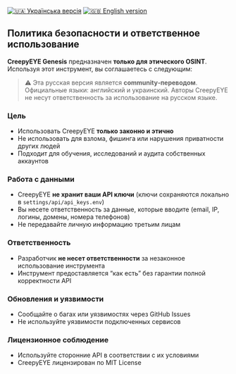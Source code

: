 [![🇺🇦 Українська версія](https://img.shields.io/badge/Документація-Українська-blue)](SECURITY_ua.md) [![🇬🇧 English version](https://img.shields.io/badge/Documentation-English-lightgrey)](SECURITY.md)  

## Политика безопасности и ответственное использование

**CreepyEYE Genesis** предназначен **только для этического OSINT**. Используя этот инструмент, вы соглашаетесь с следующим:

> ⚠️ Эта русская версия является **community‑переводом**. Официальные языки: английский и украинский. Авторы CreepyEYE не несут ответственность за использование на русском языке.

### Цель

* Использовать CreepyEYE **только законно и этично**
* Не использовать для взлома, фишинга или нарушения приватности других людей
* Подходит для обучения, исследований и аудита собственных аккаунтов

### Работа с данными

* CreepyEYE **не хранит ваши API ключи** (ключи сохраняются локально в `settings/api/api_keys.env`)
* Вы несете ответственность за данные, которые вводите (email, IP, логины, домены, номера телефонов)
* Не передавайте личную информацию третьим лицам

### Ответственность

* Разработчик **не несет ответственности** за незаконное использование инструмента
* Инструмент предоставляется “как есть” без гарантии полной корректности API

### Обновления и уязвимости

* Сообщайте о багах или уязвимостях через GitHub Issues
* Не используйте уязвимости подключенных сервисов

### Лицензионное соблюдение

* Используйте сторонние API в соответствии с их условиями
* CreepyEYE лицензирован по MIT License
